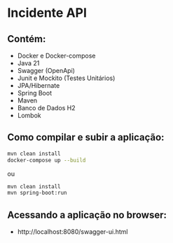 # Incidente API

## Contém:
- Docker e Docker-compose
- Java 21
- Swagger (OpenApi)
- Junit e Mockito (Testes Unitários)
- JPA/Hibernate
- Spring Boot
- Maven
- Banco de Dados H2
- Lombok

## Como compilar e subir a aplicação:
```bash
mvn clean install
docker-compose up --build
```
ou
```bash
mvn clean install
mvn spring-boot:run
```

## Acessando a aplicação no browser:
- http://localhost:8080/swagger-ui.html
